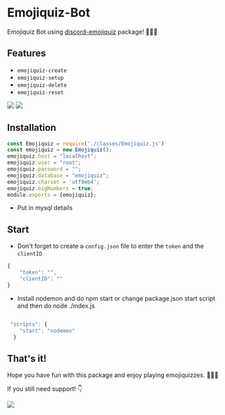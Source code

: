 # Emojiquiz-Bot
<p>Emojiquiz Bot using <a href="https://github.com/JeezyDev/discord-emojiquiz">discord-emojiquiz</a> package! 🤳🥳😎</p>
<h2>Features</h2>
<ul>
<li><code>emojiquiz-create</code></li>
<li><code>emojiquiz-setup</code></li>
<li><code>emojiquiz-delete</code></li>
<li><code>emojiquiz-reset</code></li>
</ul>
<img src="https://user-images.githubusercontent.com/88632169/182969775-4453fc67-f233-4990-80e7-f04508c3890a.png"></img>
<img src="https://user-images.githubusercontent.com/88632169/182969840-d48d7643-7736-4a3e-8f35-76fe68af680f.png"></img>
<h2>Installation</h2>


```javascript
const Emojiquiz = require('./classes/Emojiquiz.js')
const emojiquiz = new Emojiquiz();
emojiquiz.host = "localhost";
emojiquiz.user = "root";
emojiquiz.password = "";
emojiquiz.database = "emojiquiz";
emojiquiz.charset = 'utf8mb4';
emojiquiz.bigNumbers = true;
module.exports = {emojiquiz};
```
<ul>
<li>Put in mysql details</li>
</ul>
<h2>Start</h2>

<ul>
<li>Don't forget to create a <code>config.json</code> file to enter the <code>token</code> and the <code>clientID</code></li>
</ul>

```javascript
{
    "token": "",
    "clientID": ""
}
```

<ul>
<li>Install nodemon and do npm start or change package.json start script and then do node ./index.js</li>
</ul>

```javascript

 "scripts": {
    "start": "nodemon"
  }


```


<h2>That's it!</h2>
<p>Hope you have fun with this package and enjoy playing emojiquizzes. 🤳🥳😎
<p>If you still need support! 👇</p>
  <a href="https://discord.gg/ybvMTNHcnq">
<img src="https://camo.githubusercontent.com/e59dea1d9d0632f966c15a10dd746907a3ff03d27b0f074b37d450776290f2ac/68747470733a2f2f696d672e736869656c64732e696f2f62616467652f436861742d436c69636b253230686572652d3732383964393f7374796c653d666f722d7468652d6261646765266c6f676f3d646973636f7264">
</img>
</a>
